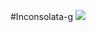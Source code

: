 #Inconsolata-g ![](https://cloud.githubusercontent.com/assets/8317250/7021755/2217c208-dd60-11e4-989c-cd3e7b433f81.png)
